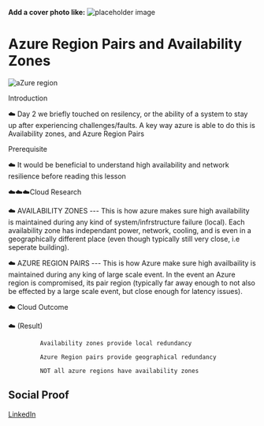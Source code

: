 **Add a cover photo like:**
![placeholder image](https://via.placeholder.com/1200x600)

# Azure Region Pairs and Availability Zones

![aZure region](https://user-images.githubusercontent.com/102994059/193945388-da274f74-8b3d-446a-8a6a-63b0dbff318e.png)

 Introduction

☁️ Day 2 we briefly touched on resilency, or the ability of a system to stay up after experiencing challenges/faults. A key way azure is able to do this is Availability zones, and Azure Region Pairs

 Prerequisite

☁️ It would be beneficial to understand high availability and network resilience before reading this lesson



 ☁️☁️☁️Cloud Research

☁️ AVAILABILITY ZONES --- This is how azure makes sure high availability is maintained during any kind of system/infrstructure failure (local). Each availability zone has independant power, network, cooling, and is even in a geographically different place (even though typically still very close, i.e seperate building). 

☁️ AZURE REGION PAIRS --- This is how Azure make sure high availbaility is maintained during any king of large scale event. In the event an Azure region is compromised, its pair region (typically far away enough to not also be effected by a large scale event, but close enough for latency issues). 


 ☁️ Cloud Outcome

☁️ (Result) 
             
             Availability zones provide local redundancy
             
             Azure Region pairs provide geographical redundancy 
            
             NOT all azure regions have availability zones


## Social Proof

 [LinkedIn](https://www.linkedin.com/posts/andrew-leddy_100daysofcloud-activity-6983202048485769217-vV86?utm_source=share&utm_medium=member_desktop)
